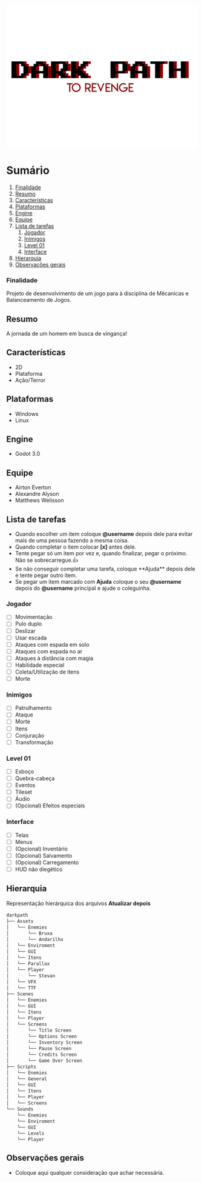 ![Dark Path to revenge](.img/darkpath_logo.png)
# Sumário

1. [Finalidade](#finalidade)
2. [Resumo](#resumo)
3. [Características](#caracteristicas)
4. [Plataformas](#plataformas)
5. [Engine](#engine)
6. [Equipe](#equipe)
7. [Lista de tarefas](#listadetarefas)
    1. [Jogador](#jogador)
    2. [Inimigos](#inimigos)
    3. [Level 01](#level01)
    4. [Interface](#interface)
8. [Hierarquia](#hierarquia)
9. [Observações gerais](#observacoes)

### Finalidade
<a name="finalidade"></a>
Projeto de desenvolvimento de um jogo para à disciplina de Mêcanicas e Balanceamento de Jogos.

## Resumo
<a name="resumo"></a>
A jornada de um homem em busca de vingança!

## Características
<a name="caracteristicas"></a>
- 2D
- Plataforma
- Ação/Terror

## Plataformas
<a name="plataformas"></a>
- Windows
- Linux

## Engine
<a name="engine"></a>
- Godot 3.0

## Equipe
<a name="equipe"></a>
- Airton Everton
- Alexandre Alyson
- Matthews Welisson

## Lista de tarefas
<a name="listadetarefas"></a>
- Quando escolher um item coloque **\@username** depois dele para evitar mais de uma pessoa fazendo a mesma coisa.
- Quando completar o item colocar **\[x]** antes dele.
- Tente pegar só um item por vez e, quando finalizar, pegar o próximo. Não se sobrecarregue.:+1:
- Se não conseguir completar uma tarefa, coloque \*\*Ajuda\*\* depois dele e tente pegar outro item.
- Se pegar um item marcado com **Ajuda** coloque o seu **\@username** depois do **\@username** principal e ajude o coleguinha.

### Jogador
<a name="jogador"></a>
- [ ] Movimentação
- [ ] Pulo duplo
- [ ] Deslizar
- [ ] Usar escada
- [ ] Ataques com espada em solo
- [ ] Ataques com espada no ar
- [ ] Ataques à distância com magia
- [ ] Habilidade especial
- [ ] Coleta/Utilização de itens
- [ ] Morte

### Inimigos
<a name="inimigos"></a>
- [ ] Patrulhamento
- [ ] Ataque
- [ ] Morte
- [ ] Itens
- [ ] Conjuração
- [ ] Transformação

### Level 01
<a name="level01"></a>
- [ ] Esboço
- [ ] Quebra-cabeça
- [ ] Eventos
- [ ] Tileset
- [ ] Áudio
- [ ] \(Opcional) Efeitos especiais

### Interface
<a name="interface"></a>
- [ ] Telas
- [ ] Menus
- [ ] \(Opcional) Inventário
- [ ] \(Opcional) Salvamento
- [ ] \(Opcional) Carregamento
- [ ] HUD não diegético

## Hierarquia
<a name="hierarquia"></a>
Representação hierárquica dos arquivos
**Atualizar depois**
```
darkpath
├── Assets
│   └── Enemies
│       └── Bruxa
│       └── Andarilho
│   └── Enviroment
│   └── GUI
│   └── Itens
│   └── Parallax
│   └── Player
│       └── Stevan
│   └── VFX
│   └── TTF
├── Scenes
│   └── Enemies
│   └── GUI
│   └── Itens
│   └── Player
│   └── Screens
│       └── Title Screen
│       └── Options Screen
│       └── Inventory Screen
│       └── Pause Screen
│       └── Credits Screen
│       └── Game Over Screen
├── Scripts
│   └── Enemies
│   └── General
│   └── GUI
│   └── Itens
│   └── Player
│   └── Screens
└── Sounds
    └── Enemies
    └── Enviroment
    └── GUI
    └── Levels
    └── Player
```

## Observações gerais
<a name="observacoes"></a>
- Coloque aqui qualquer consideração que achar necessária.
